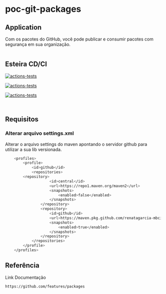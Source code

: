 # poc-git-packages

## Application
Com os pacotes do GitHub, você pode publicar e consumir pacotes com segurança em sua organização.

```

```
## Esteira CD/CI
[![actions-tests](https://github.com/renatagarcia-mbciet/poc-git-packages/actions/workflows/build.yml/badge.svg)](https://github.com/renatagarcia-mbciet/poc-git-packages/actions/workflows/build.yml)

[![actions-tests](https://github.com/renatagarcia-mbciet/poc-git-packages/actions/workflows/tests.yml/badge.svg)](https://github.com/renatagarcia-mbciet/poc-git-packages/actions/workflows/tests.yml)

[![actions-tests](https://github.com/renatagarcia-mbciet/poc-git-packages/actions/workflows/publish.yml/badge.svg)](https://github.com/renatagarcia-mbciet/poc-git-packages/actions/workflows/publish.yml)

```


```
## Requisitos
### Alterar arquivo settings.xml
Alterar o arquivo settings do maven apontando o servidor github para utilizar a sua lib versionada.
```bash
    <profiles>
        <profile>
            <id>github</id>
            <repositories>
		<repository>
                    <id>central</id>
                    <url>https://repo1.maven.org/maven2</url>
                    <snapshots>
                        <enabled>false</enabled>
                    </snapshots>
                </repository>
                <repository>
                    <id>github</id>
                    <url>https://maven.pkg.github.com/renatagarcia-mbciet/poc-git-packages/</url>
                    <snapshots>
                        <enabled>true</enabled>
                    </snapshots>
                </repository>
            </repositories>
        </profile>
    </profiles>
```

## Referência
Link Documentação
```bash
https://github.com/features/packages
```